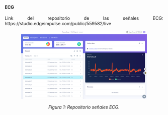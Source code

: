 #### **ECG**
<p align="justify">Link del repositorio de las señales ECG: https://studio.edgeimpulse.com/public/559582/live</p>
<p align="center"><img src="Anexos/S1.png" width="400"></p>
<p align="center"><i>Figura 1: Repositorio señales ECG.</i></p>
